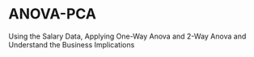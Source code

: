 # ANOVA-PCA
Using the Salary Data, Applying One-Way Anova and 2-Way Anova and Understand the Business Implications
